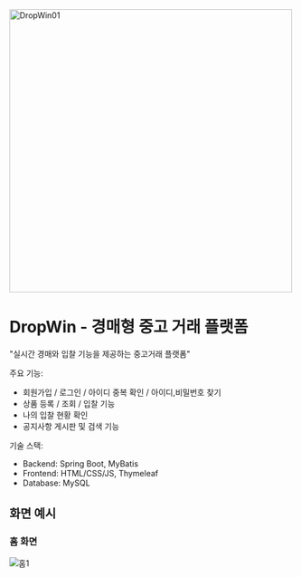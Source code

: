 
<img width="500" height="500" alt="DropWin01" src="https://github.com/user-attachments/assets/811a89ef-6ddb-4a24-bd05-fbda2dddc440" />


# DropWin - 경매형 중고 거래 플랫폼
"실시간 경매와 입찰 기능을 제공하는 중고거래 플랫폼"


주요 기능:
- 회원가입 / 로그인 / 아이디 중복 확인 / 아이디,비밀번호 찾기
- 상품 등록 / 조회 / 입찰 기능
- 나의 입찰 현황 확인
- 공지사항 게시판 및 검색 기능

기술 스택:
- Backend: Spring Boot, MyBatis
- Frontend: HTML/CSS/JS, Thymeleaf
- Database: MySQL

## 화면 예시

### 홈 화면
![홈1](https://github.com/user-attachments/assets/e2e601d9-25bd-4073-8e34-853a06760aa9)



